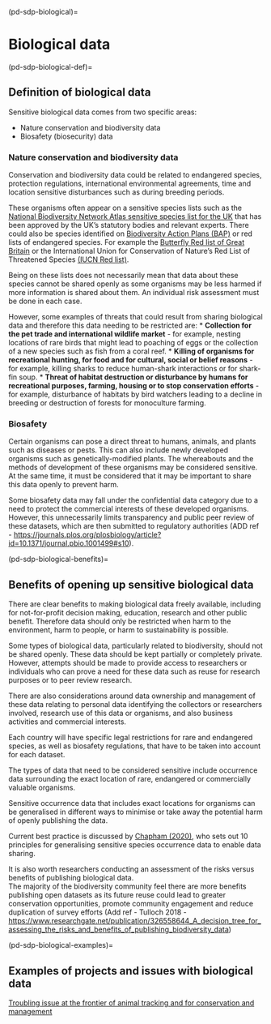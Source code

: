 (pd-sdp-biological)=
# Biological data

(pd-sdp-biological-def)=
## Definition of biological data

Sensitive biological data comes from two specific areas: 
* Nature conservation and biodiversity data
* Biosafety (biosecurity) data

### Nature conservation and biodiversity data

Conservation and biodiversity data could be related to endangered species, protection regulations, international environmental agreements, time and location sensitive disturbances such as during breeding periods.

These organisms often appear on a sensitive species lists such as the [National Biodiversity Network Atlas sensitive species list for the UK](https://docs.nbnatlas.org/sensitive-species-list/) that has been approved by the UK’s statutory bodies and relevant experts. 
There could also be species identified on [Biodiversity Action Plans (BAP)](https://jncc.gov.uk/our-work/uk-bap-priority-species/) or red lists of endangered species. 
For example the [Butterfly Red list of Great Britain](https://butterfly-conservation.org/sites/default/files/red-list.pdf) or the International Union for Conservation of Nature’s Red List of Threatened Species [(IUCN Red list)](https://www.iucnredlist.org/).

Being on these lists does not necessarily mean that data about these species cannot be shared openly as some organisms may be less harmed if more information is shared about them. 
An individual risk assessment must be done in each case.

However, some examples of threats that could result from sharing biological data and therefore this data needing to be restricted are:
        * **Collection for the pet trade and international wildlife market** - for example, nesting locations of rare birds that might lead to poaching of eggs or the collection of a new species such as fish from a coral reef.
        * **Killing of organisms for recreational hunting, for food and for cultural, social or belief reasons** - for example, killing sharks to reduce human-shark interactions or for shark-fin soup. 
        * **Threat of habitat destruction or disturbance by humans for recreational purposes, farming, housing or to stop conservation efforts** - for example, disturbance of habitats by bird watchers leading to a decline in breeding or destruction of forests for monoculture farming. 
        
### Biosafety

Certain organisms can pose a direct threat to humans, animals, and plants such as diseases or pests. 
This can also include newly developed organisms such as genetically-modified plants.
The whereabouts and the methods of development of these organisms may be considered sensitive.  At the same time, it must be considered that it may be important to share this data openly to prevent harm. 

Some biosafety data may fall under the confidential data category due to a need to protect the commercial interests of these developed organisms. 
However, this unnecessarily limits transparency and public peer review of these datasets, which are then submitted to regulatory authorities (ADD ref - https://journals.plos.org/plosbiology/article?id=10.1371/journal.pbio.1001499#s10). 

(pd-sdp-biological-benefits)=
## Benefits of opening up sensitive biological data

There are clear benefits to making biological data freely available, including for not-for-profit decision making, education, research and other public benefit. 
Therefore data should only be restricted when harm to the environment, harm to people, or harm to sustainability is possible. 

Some types of biological data, particularly related to biodiversity, should not be shared openly. 
These data should be kept partially or completely private. 
However, attempts should be made to provide access to researchers or individuals who can prove a need for these data such as reuse for research purposes or to peer review research.

There are also considerations around data ownership and management of these data relating to personal data identifying the collectors or researchers involved, research use of this data or organisms, and also business activities and commercial interests. 

Each country will have specific legal restrictions for rare and endangered species, as well as biosafety regulations, that have to be taken into account for each dataset.


The types of data that need to be considered sensitive include occurrence data surrounding the exact location of rare, endangered or commercially valuable organisms.

Sensitive occurrence data that includes exact locations for organisms can be generalised in different ways to minimise or take away the potential harm of openly publishing the data.

Current best practice is discussed by [Chapham (2020)](https://docs.gbif.org/sensitive-species-best-practices/master/en/current-best-practices-for-generalizing-sensitive-species-occurrence-data.en.pdf), who sets out 10 principles for generalising sensitive species occurrence data to enable data sharing.

It is also worth researchers conducting an assessment of the risks versus benefits of publishing biological data.   
The majority of the biodiversity community feel there are more benefits publishing open datasets as its future reuse could lead to greater conservation opportunities, promote community engagement and reduce duplication of survey efforts (Add ref - Tulloch 2018 - https://www.researchgate.net/publication/326558644_A_decision_tree_for_assessing_the_risks_and_benefits_of_publishing_biodiversity_data)

(pd-sdp-biological-examples)=
## Examples of projects and issues with biological data

[Troubling issue at the frontier of animal tracking and for conservation and management](https://conbio.onlinelibrary.wiley.com/doi/epdf/10.1111/cobi.12895)

